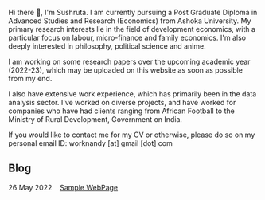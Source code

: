Hi there 👋, I'm Sushruta. I am currently pursuing a Post Graduate Diploma in Advanced Studies and Research (Economics) from Ashoka University. My primary research interests lie in the field of development economics, with a particular focus on labour, micro-finance and family economics. I'm also deeply interested in philosophy, political science and anime. 

I am working on some research papers over the upcoming academic year (2022-23), which may be uploaded on this website as soon as possible from my end. 

I also have extensive work experience, which has primarily been in the data analysis sector. I've worked on diverse projects, and have worked for companies who have had clients ranging from African Football to the Ministry of Rural Development, Government on India.

If you would like to contact me for my CV or otherwise, please do so on my personal email ID:
worknandy [at] gmail [dot] com

## Blog
26 May 2022    [Sample WebPage](https://nandy47.github.io/sample_pos_1.md)

